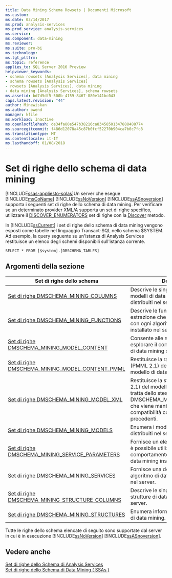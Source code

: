 ```yaml
---
title: Data Mining Schema Rowsets | Documenti Microsoft
ms.custom: 
ms.date: 03/14/2017
ms.prod: analysis-services
ms.prod_service: analysis-services
ms.service: 
ms.component: data-mining
ms.reviewer: 
ms.suite: pro-bi
ms.technology: 
ms.tgt_pltfrm: 
ms.topic: reference
applies_to: SQL Server 2016 Preview
helpviewer_keywords:
- schema rowsets [Analysis Services], data mining
- schema rowsets [Analysis Services]
- rowsets [Analysis Services], data mining
- data mining [Analysis Services], schema rowsets
ms.assetid: bd7d5df5-500b-4159-8467-880e141bc043
caps.latest.revision: "44"
author: Minewiskan
ms.author: owend
manager: kfile
ms.workload: Inactive
ms.openlocfilehash: de34fa80e547b38216ca83458501347888488774
ms.sourcegitcommit: f486d12078a45c87b0fcf52270b904ca7b0c7fc8
ms.translationtype: MT
ms.contentlocale: it-IT
ms.lasthandoff: 01/08/2018
---
```

# <a name="data-mining-schema-rowsets"></a>Set di righe dello schema di data mining
[!INCLUDE[ssas-appliesto-sqlas](../../../includes/ssas-appliesto-sqlas.md)]Un server che esegue [!INCLUDE[msCoName](../../../includes/msconame-md.md)] [!INCLUDE[ssNoVersion](../../../includes/ssnoversion-md.md)] [!INCLUDE[ssASnoversion](../../../includes/ssasnoversion-md.md)] supporta i seguenti set di righe dello schema di data mining. Per verificare se un determinato provider XML/A supporta un set di righe specifico, utilizzare il [DISCOVER_ENUMERATORS](../../../analysis-services/schema-rowsets/xml/discover-enumerators-rowset.md) set di righe con la [Discover](../../../analysis-services/xmla/xml-elements-methods-discover.md) metodo.  
  
 In [!INCLUDE[ssCurrent](../../../includes/sscurrent-md.md)] i set di righe dello schema di data mining vengono esposti come tabelle nel linguaggio Transact-SQL nello schema $SYSTEM. Ad esempio, la query seguente su un'istanza di Analysis Services restituisce un elenco degli schemi disponibili sull'istanza corrente.  
  
```  
SELECT * FROM [$system].[DBSCHEMA_TABLES]  
```  
  
## <a name="in-this-section"></a>Argomenti della sezione  
  
|Set di righe dello schema|Description|  
|-------------------|-----------------|  
|[Set di righe DMSCHEMA_MINING_COLUMNS](../../../analysis-services/schema-rowsets/data-mining/dmschema-mining-columns-rowset.md)|Descrive le singole colonne di tutti i modelli di data mining definiti distribuiti nel server.|  
|[Set di righe DMSCHEMA_MINING_FUNCTIONS](../../../analysis-services/schema-rowsets/data-mining/dmschema-mining-functions-rowset.md)|Descrive le funzioni di stima e di estrazione che è possibile utilizzare con ogni algoritmo di data mining installato nel server.|  
|[Set di righe DMSCHEMA_MINING_MODEL_CONTENT](../../../analysis-services/schema-rowsets/data-mining/dmschema-mining-model-content-rowset.md)|Consente alle applicazioni client di esplorare il contenuto di un modello di data mining sottoposto a training.|  
|[Set di righe DMSCHEMA_MINING_MODEL_CONTENT_PMML](../../../analysis-services/schema-rowsets/data-mining/dmschema-mining-model-content-pmml-rowset.md)|Restituisce la rappresentazione XML (PMML 2.1) del contenuto del modello di data mining.|  
|[Set di righe DMSCHEMA_MINING_MODEL_XML](../../../analysis-services/schema-rowsets/data-mining/dmschema-mining-model-xml-rowset.md)|Restituisce la struttura XML (PMML 2.1) del modello di data mining. Si tratta dello stesso schema di DMSCHEMA_MINING_MODEL_PMML, che viene mantenuto per garantire la compatibilità con le versioni precedenti.|  
|[Set di righe DMSCHEMA_MINING_MODELS](../../../analysis-services/schema-rowsets/data-mining/dmschema-mining-models-rowset.md)|Enumera i modelli di data mining distribuiti nel server.|  
|[Set di righe DMSCHEMA_MINING_SERVICE_PARAMETERS](../../../analysis-services/schema-rowsets/data-mining/dmschema-mining-service-parameters-rowset.md)|Fornisce un elenco dei parametri che è possibile utilizzare per configurare il comportamento di ogni algoritmo di data mining installato nel server.|  
|[Set di righe DMSCHEMA_MINING_SERVICES](../../../analysis-services/schema-rowsets/data-mining/dmschema-mining-services-rowset.md)|Fornisce una descrizione di ogni algoritmo di data mining disponibile nel server.|  
|[Set di righe DMSCHEMA_MINING_STRUCTURE_COLUMNS](../../../analysis-services/schema-rowsets/data-mining/dmschema-mining-structure-columns-rowset.md)|Descrive le singole colonne di tutte le strutture di data mining distribuite nel server.|  
|[Set di righe DMSCHEMA_MINING_STRUCTURES](../../../analysis-services/schema-rowsets/data-mining/dmschema-mining-structures-rowset.md)|Enumera informazioni sulle strutture di data mining.|  
  
 Tutte le righe dello schema elencate di seguito sono supportate dal server in cui è in esecuzione [!INCLUDE[ssNoVersion](../../../includes/ssnoversion-md.md)] [!INCLUDE[ssASnoversion](../../../includes/ssasnoversion-md.md)].  
  
## <a name="see-also"></a>Vedere anche  
 [Set di righe dello Schema di Analysis Services](../../../analysis-services/schema-rowsets/analysis-services-schema-rowsets.md)   
 [Set di righe dello Schema di Data Mining &#40; SSAs &#41;](../../../analysis-services/data-mining/data-mining-schema-rowsets-ssas.md)  
  
  
